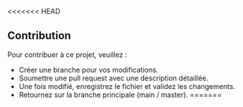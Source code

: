 <<<<<<< HEAD

## Contribution

Pour contribuer à ce projet, veuillez :
- Créer une branche pour vos modifications.
- Soumettre une pull request avec une description détaillée.
- Une fois modifié, enregistrez le fichier et validez les changements.
- Retournez sur la branche principale (main / master).
=======
